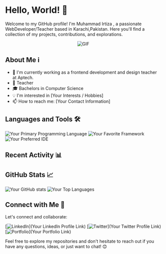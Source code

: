 # Hello, World! 👋

Welcome to my GitHub profile! I'm Muhammad Irtiza , a passionate WebDeveloper/Teacher based in Karachi,Pakistan. Here you'll find a collection of my projects, contributions, and explorations.

<center>
  
  ![GIF](https://media.giphy.com/media/fRgwpuil2wHww7OXjT/giphy.gif)
</center>

## About Me ℹ️

- 🌱 I'm currently working as a frontend development and design teacher at Aptech.
- 💼 Teacher
- 🎓 Bachelors in Computer Science
- 💡 I'm interested in [Your Interests / Hobbies]
- 📫 How to reach me: [Your Contact Information]

## Languages and Tools 🛠️

![Your Primary Programming Language](https://img.shields.io/badge/-Language-%23[Color]?style=flat&logo=[Language]&logoColor=white)
![Your Favorite Framework](https://img.shields.io/badge/-Framework-%23[Color]?style=flat&logo=[Framework]&logoColor=white)
![Your Preferred IDE](https://img.shields.io/badge/-IDE-%23[Color]?style=flat&logo=[IDE]&logoColor=white)
<!-- Add more badges for other tools and languages -->

## Recent Activity 📊

<!-- Showcase your recent GitHub activity using GitHub Actions, widgets, or manual updates -->

## GitHub Stats 📈

![Your GitHub stats](https://github-readme-stats.vercel.app/api?username=[YourUsername]&show_icons=true&theme=radical)
![Your Top Languages](https://github-readme-stats.vercel.app/api/top-langs/?username=[YourUsername]&layout=compact&theme=radical)
<!-- Replace [YourUsername] with your GitHub username -->

## Connect with Me 🤝

Let's connect and collaborate:

[![LinkedIn](https://img.shields.io/badge/-LinkedIn-%230077B5?style=flat&logo=linkedin&logoColor=white)](Your LinkedIn Profile Link)
[![Twitter](https://img.shields.io/badge/-Twitter-%231DA1F2?style=flat&logo=twitter&logoColor=white)](Your Twitter Profile Link)
[![Portfolio](https://img.shields.io/badge/-Portfolio-%23000000?style=flat&logo=appveyor)](Your Portfolio Link)
<!-- Add more social media and contact links -->

Feel free to explore my repositories and don't hesitate to reach out if you have any questions, ideas, or just want to chat! 😊
